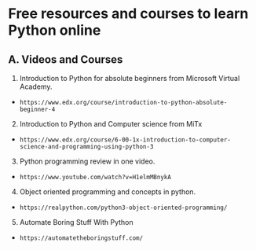 # Free resources and courses to learn Python online


## A. Videos and Courses
1. Introduction to Python for absolute beginners from Microsoft Virtual Academy.
- ```https://www.edx.org/course/introduction-to-python-absolute-beginner-4```

2. Introduction to Python and Computer science from MiTx
- ```https://www.edx.org/course/6-00-1x-introduction-to-computer-science-and-programming-using-python-3 ```
 
3. Python programming review in one video.
- ```https://www.youtube.com/watch?v=H1elmMBnykA```

4. Object oriented programming and concepts in python.
- ```https://realpython.com/python3-object-oriented-programming/```

5. Automate Boring Stuff With Python
- ```https://automatetheboringstuff.com/```

